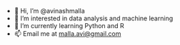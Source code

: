 - 👋 Hi, I’m @avinashmalla
- 👀 I’m interested in data analysis and machine learning
- 🌱 I’m currently learning Python and R
- 📫 Email me at malla.avi@gmail.com

<!---
avinashmalla/avinashmalla is a ✨ special ✨ repository because its `README.md` (this file) appears on your GitHub profile.
You can click the Preview link to take a look at your changes.
--->
